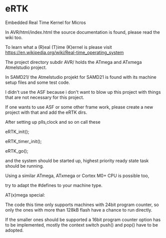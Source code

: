 # eRTK
Embedded Real Time Kernel for Micros

In AVR/html/index.html the source documentation is found, 
please read the wiki too.

To learn what a (R)eal (T)ime (K)ernel is please visit https://en.wikipedia.org/wiki/Real-time_operating_system

The project directory subdir AVR/ holds the ATmega and ATxmega Atmelstudio project.

In SAMD21/ the Atmelstudio projekt for SAMD21 is found with its machine setup files and some test code.

I didn't use the ASF because i don't want to blow up this project with things that are not necessary for this project.

If one wants to use ASF or some other frame work, please create a new project with that and add the eRTK dirs.

After setting up plls,clock and so on call these

  eRTK_init();

  eRTK_timer_init();

  eRTK_go();

and the system should be started up, highest priority ready state task should be running.

Using a similar ATmega, ATxmega or Cortex M0+ CPU is possible too, 

try to adapt the #defines to your machine type.

AT(x)mega special: 

The code this time only supports machines with 24bit program counter, so only the ones with more than 128kB flash have a chance to run directly. 

If the smaller ones should be supported a 16bit program counter option has to be implemented, mostly the context switch push() and pop() have to be adopted.

